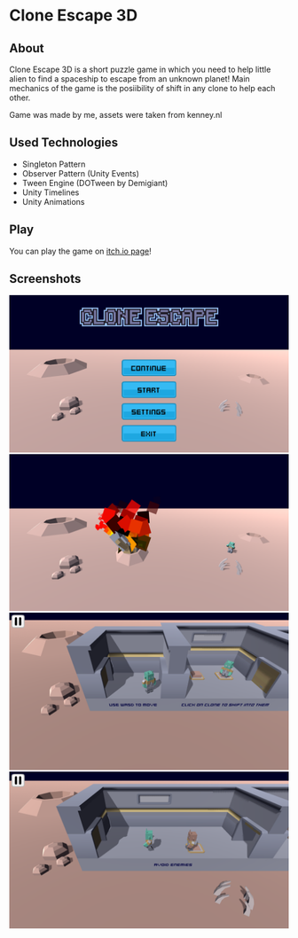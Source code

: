 # Clone Escape 3D

## About

Clone Escape 3D is a short puzzle game in which you need to help little alien to find a spaceship to escape from an unknown planet!
Main mechanics of the game is the posiibility of shift in any clone to help each other.

Game was made by me, assets were taken from kenney.nl

## Used Technologies

- Singleton Pattern
- Observer Pattern (Unity Events)
- Tween Engine (DOTween by Demigiant)
- Unity Timelines
- Unity Animations

## Play

You can play the game on [itch.io page](https://redniksebaniy.itch.io/clone-escape-3d)!

## Screenshots

![Screenshot 1](/Screenshots/1.png)
![Screenshot 2](/Screenshots/2.png)
![Screenshot 3](/Screenshots/3.png)
![Screenshot 4](/Screenshots/4.png)
